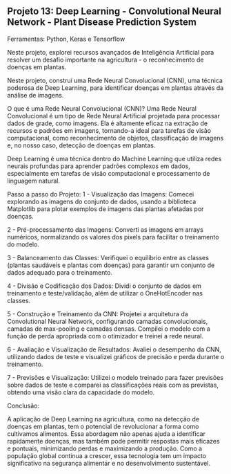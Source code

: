 ## Projeto 13: Deep Learning - Convolutional Neural Network - Plant Disease Prediction System

Ferramentas: Python, Keras e Tensorflow

Neste projeto, explorei recursos avançados de Inteligência Artificial para resolver um desafio importante na agricultura - o reconhecimento de doenças em plantas.

Neste projeto, construí uma Rede Neural Convolucional (CNN), uma técnica poderosa de Deep Learning, para identificar doenças em plantas através da análise de imagens.

O que é uma Rede Neural Convolucional (CNN)?
Uma Rede Neural Convolucional é um tipo de Rede Neural Artificial projetada para processar dados de grade, como imagens. Ela é altamente eficaz na extração de recursos e padrões em imagens, tornando-a ideal para tarefas de visão computacional, como reconhecimento de objetos, classificação de imagens e, no nosso caso, detecção de doenças em plantas.

Deep Learning é uma técnica dentro do Machine Learning que utiliza redes neurais profundas para aprender padrões complexos em dados, especialmente em tarefas de visão computacional e processamento de linguagem natural.

Passo a passo do Projeto:
1 - Visualização das Imagens: Comecei explorando as imagens do conjunto de dados, usando a biblioteca Matplotlib para plotar exemplos de imagens das plantas afetadas por doenças.

2 - Pré-processamento das Imagens: Converti as imagens em arrays numéricos, normalizando os valores dos pixels para facilitar o treinamento do modelo.

3 - Balanceamento das Classes: Verifiquei o equilíbrio entre as classes (plantas saudáveis e plantas com doenças) para garantir um conjunto de dados adequado para o treinamento.

4 - Divisão e Codificação dos Dados: Dividi o conjunto de dados em treinamento e teste/validação, além de utilizar o OneHotEncoder nas classes.

5 - Construção e Treinamento da CNN: Projetei a arquitetura da Convolutional Neural Network, configurando camadas convolucionais, camadas de max-pooling e camadas densas. Compilei o modelo com a função de perda apropriada com o otimizador e treinei a rede neural.

6 - Avaliação e Visualização de Resultados: Avaliei o desempenho da CNN, utilizando dados de teste e visualizei gráficos de precisão e perda durante o treinamento.

7 - Previsões e Visualização: Utilizei o modelo treinado para fazer previsões sobre dados de teste e comparei as classificações reais com as previstas, obtendo uma visão clara da capacidade do modelo.

Conclusão:

A aplicação de Deep Learning na agricultura, como na detecção de doenças em plantas, tem o potencial de revolucionar a forma como cultivamos alimentos. Essa abordagem não apenas ajuda a identificar rapidamente doenças, mas também pode permitir respostas mais eficazes e pontuais, minimizando perdas e maximizando a produção. Como a população global continua a crescer, essa tecnologia tem um impacto significativo na segurança alimentar e no desenvolvimento sustentável.
